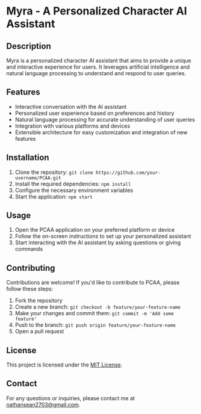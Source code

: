 # Myra - A Personalized Character AI Assistant

## Description

Myra is a personalized character AI assistant that aims to provide a unique and interactive experience for users. It leverages artificial intelligence and natural language processing to understand and respond to user queries.

## Features

- Interactive conversation with the AI assistant
- Personalized user experience based on preferences and history
- Natural language processing for accurate understanding of user queries
- Integration with various platforms and devices
- Extensible architecture for easy customization and integration of new features

## Installation

1. Clone the repository: `git clone https://github.com/your-username/PCAA.git`
2. Install the required dependencies: `npm install`
3. Configure the necessary environment variables
4. Start the application: `npm start`

## Usage

1. Open the PCAA application on your preferred platform or device
2. Follow the on-screen instructions to set up your personalized assistant
3. Start interacting with the AI assistant by asking questions or giving commands

## Contributing

Contributions are welcome! If you'd like to contribute to PCAA, please follow these steps:

1. Fork the repository
2. Create a new branch: `git checkout -b feature/your-feature-name`
3. Make your changes and commit them: `git commit -m 'Add some feature'`
4. Push to the branch: `git push origin feature/your-feature-name`
5. Open a pull request

## License

This project is licensed under the [MIT License](LICENSE).

## Contact

For any questions or inquiries, please contact me at [nathansean2703@gmail.com](mailto:nathansean2703@gmail.com).

